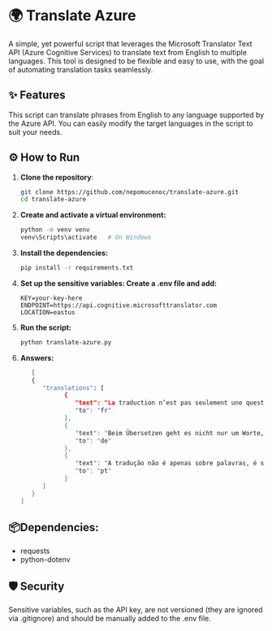 # 🌍 Translate Azure

A simple, yet powerful script that leverages the Microsoft Translator Text API (Azure Cognitive Services) to translate text from English to multiple languages. This tool is designed to be flexible and easy to use, with the goal of automating translation tasks seamlessly.


## ✨ Features

This script can translate phrases from English to any language supported by the Azure API. You can easily modify the target languages in the script to suit your needs.

## ⚙️ How to Run

1. **Clone the repository**:
   ```bash
   git clone https://github.com/nepomucenoc/translate-azure.git
   cd translate-azure
   ```
2. **Create and activate a virtual environment:**
   ```bash
   python -m venv venv
   venv\Scripts\activate   # On Windows
   ```
3. **Install the dependencies:**
   ```bash
   pip install -r requirements.txt
   ```
4. **Set up the sensitive variables: Create a .env file and add:**
   ```env
   KEY=your-key-here
   ENDPOINT=https://api.cognitive.microsofttranslator.com
   LOCATION=eastus
   ```
5. **Run the script:**
   ```bash
   python translate-azure.py 
   ```
6. **Answers:**
   ```bash
      [
      {
         "translations": [
               {
                  "text": "La traduction n’est pas seulement une question de mots, il s’agit de transmettre le vrai sens à travers les langues !",
                  "to": "fr"
               },
               {
                  "text": "Beim Übersetzen geht es nicht nur um Worte, sondern darum, die wahre Bedeutung sprachübergreifend zu vermitteln!",
                  "to": "de"
               },
               {
                  "text": "A tradução não é apenas sobre palavras, é sobre transmitir o verdadeiro significado através das línguas!",
                  "to": "pt"
               }
         ]
      }
   ]
   ```
## 📦Dependencies:
- requests
- python-dotenv

## 🛡️ Security
Sensitive variables, such as the API key, are not versioned (they are ignored via .gitignore) and should be manually added to the .env file.